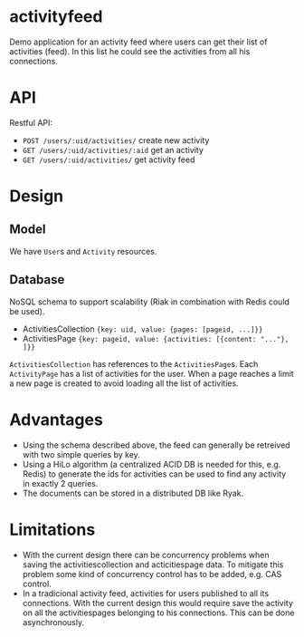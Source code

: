 activityfeed
============

Demo application for an activity feed where users can get their list of activities (feed). In this list he could see
the activities from all his connections.

API
===

Restful API:

  * `POST /users/:uid/activities/` create new activity
  * `GET /users/:uid/activities/:aid` get an activity
  * `GET /users/:uid/activities/` get activity feed
  
Design
======

Model
-----

We have `User`s and `Activity` resources.

Database
--------

NoSQL schema to support scalability (Riak in combination with Redis could be used).

  * ActivitiesCollection `{key: uid, value: {pages: [pageid, ...]}}`
  * ActivitiesPage `{key: pageid, value: {activities: [{content: "..."}, ]}}`

`ActivitiesCollection` has references to the `ActivitiesPage`s. Each `ActivityPage` has a list of activities for the user.
When a page reaches a limit a new page is created to avoid loading all the list of activities.

Advantages
==========

  * Using the schema described above, the feed can generally be retreived with two simple queries by key.
  * Using a HiLo algorithm (a centralized ACID DB is needed for this, e.g. Redis) to generate the ids for
    activities can be used to find any activity in exactly 2 queries.
  * The documents can be stored in a distributed DB like Ryak.

Limitations
===========

  * With the current design there can be concurrency problems when saving the activitiescollection and acticitiespage data.
    To mitigate this problem some kind of concurrency control has to be added, e.g. CAS control.
  * In a tradicional activity feed, activities for users published to all its connections. With the current design
    this would require save the activity on all the activitiespages belonging to his connections. This can be done
    asynchronously.
